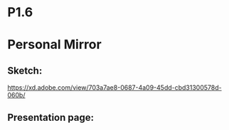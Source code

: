 # P1.6

# Personal Mirror

## Sketch:
https://xd.adobe.com/view/703a7ae8-0687-4a09-45dd-cbd31300578d-060b/

## Presentation page:
